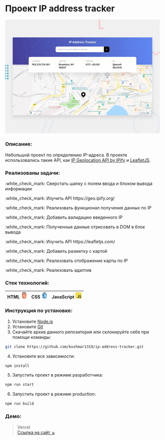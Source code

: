 # Проект IP address tracker

![Design preview for the IP address tracker coding challenge](./design/desktop-preview.jpg)

### Описание:
Небольшой проект по определению IP-адреса. В проекте использовались такие API, как [IP Geolocation API by IPify](https://geo.ipify.org/) и [LeafletJS](https://leafletjs.com/).

### Реализованы задачи:

<p>:white_check_mark: Сверстать шапку с полем ввода и блоком вывода информации</p>

<p>:white_check_mark: Изучить API https://geo.ipify.org/</p>

<p>:white_check_mark: Реализовать функционал получения данных по IP</p>

<p>:white_check_mark: Добавить валидацию введенного IP</p>

<p>:white_check_mark: Полученные данные отрисовать в DOM в блок вывода</p>

<p>:white_check_mark: Изучить API https://leafletjs.com/</p>

<p>:white_check_mark: Добавить разметку с картой</p>

<p>:white_check_mark: Реализовать отображение карты по IP</p>

<p>:white_check_mark: Реализовать адаптив</p>

### Стек технологий:

| HTML <code><img  height="20"  src="https://raw.githubusercontent.com/github/explore/80688e429a7d4ef2fca1e82350fe8e3517d3494d/topics/html/html.png"></code> | CSS <code><img  height="20"  src="https://raw.githubusercontent.com/github/explore/80688e429a7d4ef2fca1e82350fe8e3517d3494d/topics/css/css.png"></code> | JavaScript <code><img  height="20"  src="https://raw.githubusercontent.com/github/explore/80688e429a7d4ef2fca1e82350fe8e3517d3494d/topics/javascript/javascript.png"></code>|
|---|---|---|

### Инструкция по установке:
1. Установите [Node.js](https://nodejs.org/en/ "ссылка на сайт Node.js")
2. Установите [Git](https://git-scm.com/ "ссылка на сайт Git")
3. Скачайте архив данного репозитория или склонируйте себе при помощи команды:
```sh
git clone https://github.com/koshmar1319/ip-address-tracker.git
```
4. Установите все зависимости:
```sh
npm install
```
5. Запустить проект в режиме разработчика:
```sh
npm run start
```
6. Запустить проект в режиме production:
```sh
npm run build
```

### Демо:
> Vercel <br/>[Ссылка на сайт :arrow_lower_right:](https://ipfind-three.vercel.app/ "ссылка на сайт")
